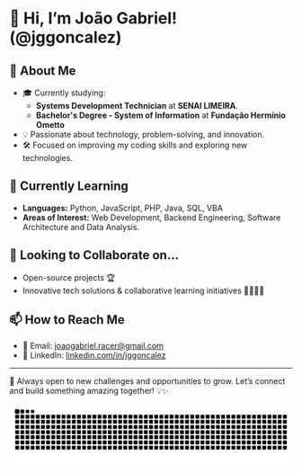 # 👋 Hi, I’m João Gabriel! (@jggoncalez)

## 🚀 About Me
- 🎓 Currently studying:
  - **Systems Development Technician** at **SENAI LIMEIRA**.
  - **Bachelor's Degree - System of Information** at **Fundação Hermínio Ometto**
- 💡 Passionate about technology, problem-solving, and innovation.
- 🛠️ Focused on improving my coding skills and exploring new technologies.

## 🌱 Currently Learning
- **Languages:** Python, JavaScript, PHP, Java, SQL, VBA  
- **Areas of Interest:** Web Development, Backend Engineering, Software Architecture and Data Analysis.

## 💞️ Looking to Collaborate on...
- Open-source projects 🏆  
- Innovative tech solutions & collaborative learning initiatives 👨‍💻👩‍💻  

## 📫 How to Reach Me
- 📧 Email: [joaogabriel.racer@gmail.com](mailto:joaogabriel.racer@gmail.com)  
- 💼 LinkedIn: [linkedin.com/in/jggoncalez](https://www.linkedin.com/in/jggoncalez)  

---

🚀 Always open to new challenges and opportunities to grow. 
Let’s connect and build something amazing together! 💡✨  

<picture align="center">
  <source media="(prefers-color-scheme: dark)" srcset="https://raw.githubusercontent.com/jggoncalez/jggoncalez/output/github-contribution-grid-snake-dark.svg">
  <source media="(prefers-color-scheme: light)" srcset="https://raw.githubusercontent.com/jggoncalez/jggoncalez/output/github-contribution-grid-snake-dark.svg">
  <img align="center" alt="github contribution grid snake animation" src="https://raw.githubusercontent.com/jggoncalez/jggoncalez/output/github-contribution-grid-snake.svg">
</picture>
